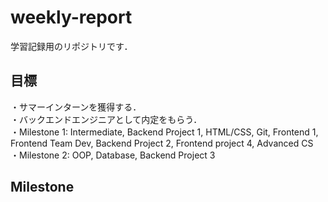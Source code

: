 # weekly-report
学習記録用のリポジトリです．
## 目標
・サマーインターンを獲得する．  
・バックエンドエンジニアとして内定をもらう．  
・Milestone 1: Intermediate, Backend Project 1, HTML/CSS, Git, Frontend 1, Frontend Team Dev, Backend Project 2, Frontend project 4, Advanced CS  
・Milestone 2: OOP, Database, Backend Project 3

## Milestone

